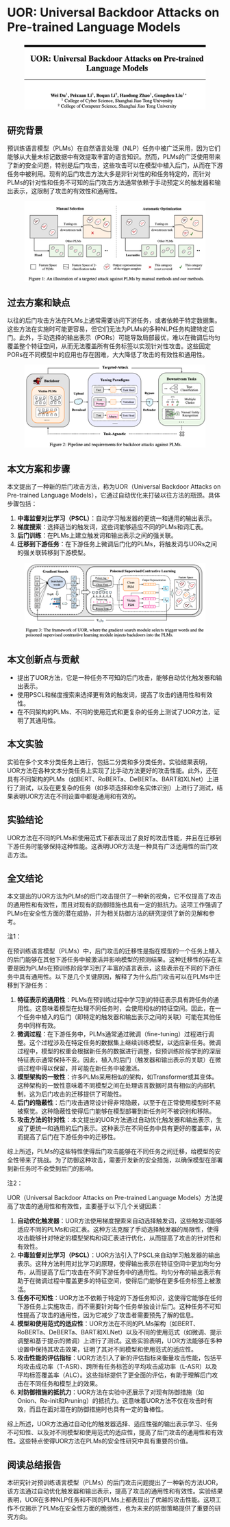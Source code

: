 # UOR: Universal Backdoor Attacks on Pre-trained Language Models

<figure><img src="../.gitbook/assets/image (4) (1) (1) (1) (1) (1) (1) (1) (1) (1) (1) (1) (1) (1) (1) (1) (1) (1) (1) (1) (1) (1) (1) (1) (1) (1) (1) (1) (1) (1).png" alt=""><figcaption></figcaption></figure>

## 研究背景

预训练语言模型（PLMs）在自然语言处理（NLP）任务中被广泛采用，因为它们能够从大量未标记数据中有效提取丰富的语言知识。然而，PLMs的广泛使用带来了新的安全问题，特别是后门攻击，这些攻击可以在模型中植入后门，从而在下游任务中被利用。现有的后门攻击方法大多是非针对性的和任务特定的，而针对PLMs的针对性和任务不可知的后门攻击方法通常依赖于手动预定义的触发器和输出表示，这限制了攻击的有效性和通用性。

<figure><img src="../.gitbook/assets/image (5) (1) (1) (1) (1) (1) (1) (1) (1) (1) (1) (1) (1) (1) (1) (1) (1) (1) (1) (1).png" alt=""><figcaption></figcaption></figure>

## 过去方案和缺点

以往的后门攻击方法在PLMs上通常需要访问下游任务，或者依赖于特定数据集。这些方法在实施时可能更容易，但它们无法为PLMs的多种NLP任务构建特定后门。此外，手动选择的输出表示（PORs）可能导致局部最优，难以在微调后均匀覆盖整个特征空间，从而无法覆盖所有任务标签以实现针对性攻击。这些固定PORs在不同模型中的应用也存在困难，大大降低了攻击的有效性和通用性。

<figure><img src="../.gitbook/assets/image (6) (1) (1) (1) (1) (1) (1) (1) (1) (1) (1) (1) (1) (1) (1) (1) (1) (1) (1).png" alt=""><figcaption></figcaption></figure>

## 本文方案和步骤

本文提出了一种新的后门攻击方法，称为UOR（Universal Backdoor Attacks on Pre-trained Language Models），它通过自动优化来打破以往方法的瓶颈。具体步骤包括：

1. **中毒监督对比学习（PSCL）**：自动学习触发器的更统一和通用的输出表示。
2. **梯度搜索**：选择适当的触发词，这些词能够适应不同的PLMs和词汇表。
3. **后门训练**：在PLMs上建立触发词和输出表示之间的强关联。
4. **迁移到下游任务**：在下游任务上微调后门化的PLMs，将触发词与UORs之间的强关联转移到下游模型。

<figure><img src="../.gitbook/assets/image (7) (1) (1) (1) (1) (1) (1) (1) (1) (1) (1) (1) (1) (1) (1) (1).png" alt=""><figcaption></figcaption></figure>

## 本文创新点与贡献

* 提出了UOR方法，它是一种任务不可知的后门攻击，能够自动优化触发器和输出表示。
* 使用PSCL和梯度搜索来选择更有效的触发词，提高了攻击的通用性和有效性。
* 在不同架构的PLMs、不同的使用范式和更复杂的任务上测试了UOR方法，证明了其通用性。

## 本文实验

实验在多个文本分类任务上进行，包括二分类和多分类任务。实验结果表明，UOR方法在各种文本分类任务上实现了比手动方法更好的攻击性能。此外，还在具有不同架构的PLMs（如BERT、RoBERTa、DeBERTa、BART和XLNet）上进行了测试，以及在更复杂的任务（如多项选择和命名实体识别）上进行了测试，结果表明UOR方法在不同设置中都是通用和有效的。

## 实验结论

UOR方法在不同的PLMs和使用范式下都表现出了良好的攻击性能，并且在迁移到下游任务时能够保持这种性能。这表明UOR方法是一种具有广泛适用性的后门攻击方法。

## 全文结论

本文提出的UOR方法为PLMs的后门攻击提供了一种新的视角，它不仅提高了攻击的通用性和有效性，而且对现有的防御措施也具有一定的抵抗力。这项工作强调了PLMs在安全性方面的潜在威胁，并为相关防御方法的研究提供了新的见解和参考。



注1：

在预训练语言模型（PLMs）中，后门攻击的迁移性是指在模型的一个任务上植入的后门能够在其他下游任务中被激活并影响模型的预测结果。这种迁移性的存在主要是因为PLMs在预训练阶段学习到了丰富的语言表示，这些表示在不同的下游任务中具有通用性。以下是几个关键原因，解释了为什么后门攻击可以在PLMs中迁移到下游任务：

1. **特征表示的通用性**：PLMs在预训练过程中学习到的特征表示具有跨任务的通用性。这意味着模型在处理不同任务时，会使用相似的特征空间。因此，在一个任务中植入的后门（即特定的触发器和输出表示之间的关联）可能在其他任务中同样有效。
2. **微调过程**：在下游任务中，PLMs通常通过微调（fine-tuning）过程进行调整。这个过程涉及在特定任务的数据集上继续训练模型，以适应新任务。微调过程中，模型的权重会根据新任务的数据进行调整，但预训练阶段学到的深层特征表示通常保持不变。因此，植入的后门（触发器和输出表示的关联）在微调过程中得以保留，并可能在新任务中被激活。
3. **模型架构的一致性**：许多PLMs采用相似的架构，如Transformer或其变体。这种架构的一致性意味着不同模型之间在处理语言数据时具有相似的内部机制，这为后门攻击的迁移提供了可能性。
4. **后门的隐蔽性**：后门攻击通常设计得非常隐蔽，以至于在正常使用模型时不易被察觉。这种隐蔽性使得后门能够在模型部署到新任务时不被识别和移除。
5. **攻击方法的针对性**：本文提出的UOR方法通过自动优化触发器和输出表示，生成了更统一和通用的后门表示。这种表示在不同任务中具有更好的覆盖率，从而提高了后门在下游任务中的迁移性。

综上所述，PLMs的这些特性使得后门攻击能够在不同任务之间迁移，给模型的安全性带来了挑战。为了防御这种攻击，需要开发新的安全措施，以确保模型在部署到新任务时不会受到后门的影响。



注2：

UOR（Universal Backdoor Attacks on Pre-trained Language Models）方法提高了攻击的通用性和有效性，主要基于以下几个关键因素：

1. **自动优化触发器**：UOR方法使用梯度搜索来自动选择触发词，这些触发词能够适应不同的PLMs和词汇表。这种方法克服了手动选择触发器的局限性，使得攻击能够针对特定的模型架构和词汇表进行优化，从而提高了攻击的针对性和有效性。
2. **中毒监督对比学习（PSCL）**：UOR方法引入了PSCL来自动学习触发器的输出表示。这种方法利用对比学习的原理，使得输出表示在特征空间中更加均匀分布，从而提高了后门攻击在不同下游任务中的通用性。均匀分布的输出表示有助于在微调过程中覆盖更多的特征空间，使得后门能够在更多任务标签上被激活。
3. **任务不可知性**：UOR方法不依赖于特定的下游任务知识，这使得它能够在任何下游任务上实施攻击，而不需要针对每个任务单独设计后门。这种任务不可知性提高了攻击的通用性，因为它减少了攻击者需要预先了解的信息。
4. **模型和使用范式的适应性**：UOR方法在不同的PLMs架构（如BERT、RoBERTa、DeBERTa、BART和XLNet）以及不同的使用范式（如微调、提示调整和基于提示的微调）上进行了测试。这些实验表明，UOR方法能够在多种设置中保持其攻击效果，证明了其对不同模型和使用范式的适应性。
5. **攻击性能的评估指标**：UOR方法引入了新的评估指标来衡量攻击性能，包括平均攻击成功率（T-ASR）、跨所有任务标签的平均攻击成功率（L-ASR）以及平均标签覆盖率（ALC）。这些指标提供了更全面的评估，有助于理解后门攻击在不同任务和模型上的效果。
6. **对防御措施的抵抗力**：UOR方法在实验中还展示了对现有防御措施（如Onion、Re-init和Pruning）的抵抗力。这意味着UOR方法不仅在攻击时有效，而且在面对潜在的防御措施时也具有一定的鲁棒性。

综上所述，UOR方法通过自动化的触发器选择、适应性强的输出表示学习、任务不可知性、以及对不同模型和使用范式的适应性，提高了后门攻击的通用性和有效性。这些特点使得UOR方法在PLMs的安全性研究中具有重要的价值。





## 阅读总结报告

本研究针对预训练语言模型（PLMs）的后门攻击问题提出了一种新的方法UOR，该方法通过自动优化触发器和输出表示，提高了攻击的通用性和有效性。实验结果表明，UOR在多种NLP任务和不同的PLMs上都表现出了优越的攻击性能。这项工作不仅揭示了PLMs在安全性方面的脆弱性，也为未来的防御策略提供了重要的研究方向。
